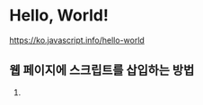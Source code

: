# Hello, World!
https://ko.javascript.info/hello-world

## 웹 페이지에 스크립트를 삽입하는 방법

1. <script> 태그
```
1 <!DOCTYPE HTML>
2 <html>
3
4 <body>
5
6  <script>
7    alert( 'Hello, world!' );
8  </script>
9
10 </body>
11 
12 </html>
```
---

HTML 안에 직접 스크립트를 작성할 때는 코드가 아주 간단할 때만 사용한다.

코드가 길어지면 별개의 분리된 파일로 저장하는 것이 좋다.

---

## 웹 페이지에 스크립트를 삽입하는 방법

2. 외부 스크립트

src 속성을 이용해 자바스크립트 파일을 경로를 나타내거나
URL 전체를 속성으로 사용할 수 있다. 
또 복수의 스크립트를 HTML에 삽입하고 싶다면 <script>태그를 여러 개를 사용하면 된다.

```
1 <script src="/js/script1.js"> </script>
2 <script src="https://cdnjs.cloudflare.com/ajax/libs/lodash.js/4.17.11/lodash.js"> </script>
```

---

만약에 여러 페이지에서 동일한 스크립트를 사용한다면 페이지가 바뀔 때마다 스크립트를 새로 다운받는 게 아니라 한 번만 다운받아 캐시로 저장해둔다. 

그러면 브라우저가 캐시로부터 스크립트를 가져와 사용하여 트래픽이 절약되고 웹 페이지의 속도가 빨라진다.

---

### 요즘에는 잘 사용하지 않지만, <script> 태그에는 몇 가지 속성이 있다.

- type 속성 <script type = ... >
`<script type="text/javascript">`

HTML4에서는 <script> 태그 안에 type을 명시해야 했다. 

이제는 필수가 아니다.

---

- language 속성 <script language = ...>
`<script language="javascript">`

이 속성은 현재 사용하고 있는 스크립트 언어를 나타낸다.

자바스크립트가 기본 언어이므로 속성의 의미가 퇴색되어 사용할 필요가 없어졌다.

---

- 스크립트 전후에 위치한 주석
```
<script type="text/javascript">
<!--
   ... 어쩌구 저쩌구 자바스크립트 코드 ...
-->
</script>
``` 

과거에는 <script> 태그 전 후로 HTML의 주석처리를 하여 자바스크립트 코드를 브라우저가 읽지 못하게 했다. 

이제는 그러지 않아도 브라우저가 알아서 <script> 태그를 처리할 수 있다.

---

# 과제
alert 창 띄우기
"자바스크립트!"라는 메시지를 담고 있는 alert 창을 띄워주는 페이지를 만들어 보세요.

---

# 과제
외부 스크립트를 이용해 alert 창 띄우기

alert.js 파일 안에 코드 
```
alert("자바스크립트!");
```
HTML 코드
```
<!DOCTYPE html>
<html>
<body>

  <script src="alert.js"></script>

</body>
</html>
```
---

# 코드구조
https://ko.javascript.info/structure

## 문(statement)

어떤 작업을 수행하는 문법 구조와 명령어를 의미한다. 
예) alert('Hello, world!')

원하는 만큼 작성할 수 있다.


---

## 세미콜론

서로 다른 문은 세미콜론으로 구분한다.
가독성을 높이기 위해 서로 다른 문은 다른 줄에 작성하는 것이 일반적이다.

```
1 alert('Hello');
2 alert('World');
```

줄 바꿈이 있다면 세미콜론은 생략할 수 있다.
대부분의 경우, 자바스크립트에서 줄 바꿈은 '암시적' 세미콜론으로 해석한다. (세미콜론 자동 삽입)

**하지만 항상 줄 바꿈을 세미콜론으로 해석하진 않는다.**
줄 바꿈이 세미콜론을 의미하지 않는 경우와 추청하지 못하는 경우도 있다.

그러므로 줄 바꿈으로 문을 나눴더라도, 문의 끝에 세미콜론을 넣는 것이 좋다. 

---

### 줄 바꿈이 세미콜론을 의미하지 않는 경우

```
alert(3 +
1
+ 2);
```

세미콜론 자동 삽입이 일어나지 않았기 때문에 6이 출력됩니다. 
어떤 줄이 "+" 로 끝나면, 그 줄은 '**불완전한 표현식**' 이므로 세미콜론이 필요하지 않다고 판단합니다.

---

### 세미콜론이 정말로 필요하지만 자바스크립트가 이를 추정하지 못하는 경우

```
alert("안녕")
[1, 2].forEach(alert)
```

```
alert("안녕");
[1, 2].forEach(alert);
```
---
 
## 주석

주석은 스크립트의 어느 곳에서나 작성할 수 있다. 

한 줄의 주석은 두 개의 슬래시 // 로 시작된다.
여러 줄의 주석은 /*로 시작해서 */로 끝난다.

* 주석 안에 작성된 코드는 실행되지 않는다.
* 주석 안에 또 주석을 쓸 수 없다. 

주석을 잘 쓰면 조금 더 생산적인 프로그래밍을 할 수 있다!

---

# 엄격모드
https://ko.javascript.info/strict-mode

ECMAScript5(ES5)가 등장하면서 새로운 기능이 추가되고 기존 기능 중 일부가 변경되었다.
기존 기능이 변경된다면 하위 호환성 문제를 무시할 수 없는데, 이를 해결하기 위해서 변경사항들이 기본모드에서는 활성화되지 않도록 설계했다. 
#### use strict
특별한 지시자를 사용해 엄격모드 (strict mode) 를 활성화했을 때만 변경사항들이 활성화되게 했다. 

---


## use strict

```
1 // use strict 위엔 주석만 작성 가능
2 "use strict";
3 코드 어쩌구 저쩌구
```

스크립트 최상단에 "use strict" 혹은 'use strict'라고 작성한다면 엄격모드로 실행된다. 이 위에 올 수 있는 건 주석밖에 없다.
또 함수 본문 맨 앞에도 올 수 있다. 그럴 경우에는 해당 함수에만 엄격모드로 실행된다.

```
1 alert("some code");
2 // 하단에 위치한 "use strict"는 스크립트 상단에 위치하지 않으므로 무시됩니다.
3 "use strict";
```

한 번 "use strict" 지시자를 사용하면, 그것을 취소할 수 있는 지시자는 존재하지 않는다. 

---

## 'use strict'를 꼭 사용해야 하나?

꼭 그렇지만은 않다. 
뒤에서 배우게 될 클래스와 모듈을 사용하여 코드를 구성한다면 'use strict'를 생략해도 된다.

---

# 브라우저 콘솔

개발한 기능을 테스트하기 위해 브라우저 콘솔을 사용할 때, 'use strict'가 적용되어있지 않다는 것을 주의해야 한다.

'use strict'에 영향을 받는 코드라면 우리가 기대하지 않았던 결과를 얻을 수 있기 때문이다.

---

## 브라우저 콘솔에서 'use strict'를 사용하는 방법

'use strict’를 입력한 후, `Shift+Enter`키를 눌러 줄 바꿈 해 원하는 스크립트를 입력하면 된다. 

이 기능은 Firefox와 Chrome과 같은 브라우저에서 대부분 사용 가능하다. 

만약에 오래된 브라우저라 콘솔창에 위와 같이 입력하는 것이 불가능하다면 코드를 감싸면 된다.

```
1 (function() {
2  'use strict';
3  // ...테스트하려는 코드...
4 })()
```

https://devyj.tistory.com/9